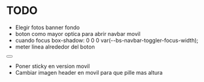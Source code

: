 # TODO

* Elegir fotos banner fondo
* boton como mayor optica para abrir navbar movil
* cuando focus box-shadow: 0 0 0 var(--bs-navbar-toggler-focus-width);
* meter linea alrededor del boton

<button class="navbar-toggler collapsed" type="button" data-bs-toggle="collapse" data-bs-target="#navbarSupportedContent" aria-controls="navbarSupportedContent" aria-expanded="false" aria-label="Toggle navigation">
                        <span class="navbar-toggler-icon"></span>
                    </button>


* Poner sticky en version movil
* Cambiar imagen header en movil para que pille mas altura
